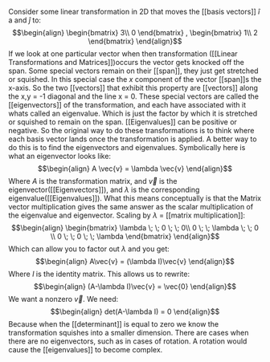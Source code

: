Consider some linear transformation in 2D that moves the [[basis vectors]] $\hat{i}$ a and $\hat{j}$ to:
$$\begin{align}
    \begin{bmatrix}
        3\\
        0
    \end{bmatrix}
    ,
    \begin{bmatrix}
        1\\
        2
    \end{bmatrix}
\end{align}$$
If we look at one particular vector when then transformation ([[Linear Transformations and Matrices]])occurs the vector gets knocked off the span. Some special vectors remain on their [[span]], they just get stretched or squished. In this special case the $x$ component of the vector [[span]]s the x-axis. So the two [[vectors]] that exhibit this property are [[vectors]] along the x,y = -1 diagonal and the line x = 0. These special vectors are called the [[eigenvectors]] of the transformation, and each have associated with it whats called an eigenvalue. Which is just the factor by which it is stretched or squished to remain on the span. [[Eigenvalues]] can be positive or negative. 
So the original way to do these transformations is to think where each basis vector lands once the transformation is applied. A better way to do this is to find the eigenvectors and eigenvalues. Symbolically here is what an eigenvector looks like:
$$\begin{align}
    A \vec{v} = \lambda \vec{v}
\end{align}$$
Where $A$ is the transformation matrix, and $\vec{v}$ is the eigenvector([[Eigenvectors]]), and $\lambda$ is the corresponding eigenvalue([[Eigenvalues]]). What this means conceptually is that the Matrix vector multiplication gives the same answer as the scalar multiplication of the eigenvalue and eigenvector. 
Scaling by $\lambda$ = [[matrix multiplication]]:
$$\begin{align}
    \begin{bmatrix}
        \lambda \; \; 0 \; \; 0\\
        0 \; \; \lambda \; \; 0 \\
        0 \; \; 0 \; \; \lambda
    \end{bmatrix}
\end{align}$$
Which can allow you to factor out $\lambda$ and you get: 
$$\begin{align}
    A\vec{v} = (\lambda I)\vec{v}
\end{align}$$
Where $I$ is the identity matrix. This allows us to rewrite:
$$\begin{align}
    (A-\lambda I)\vec{v} = \vec{0}
\end{align}$$
We want a nonzero $\vec{v}$. We need:
$$\begin{align}
    det(A-\lambda I) = 0
\end{align}$$
Because when the [[determinant]] is equal to zero we know the transformation squishes into a smaller dimension. There are cases when there are no eigenvectors, such as in cases of rotation. A rotation would cause the [[eigenvalues]] to become complex. 
